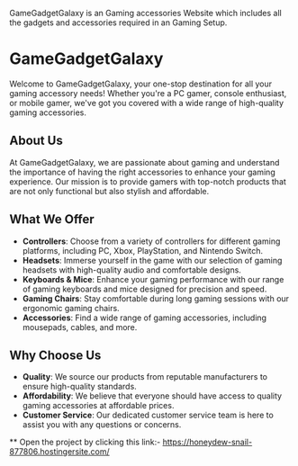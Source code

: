 GameGadgetGalaxy is an Gaming accessories Website which includes all the gadgets and accessories required in an Gaming Setup.

# GameGadgetGalaxy

Welcome to GameGadgetGalaxy, your one-stop destination for all your gaming accessory needs! Whether you're a PC gamer, console enthusiast, or mobile gamer, we've got you covered with a wide range of high-quality gaming accessories.

## About Us

At GameGadgetGalaxy, we are passionate about gaming and understand the importance of having the right accessories to enhance your gaming experience. Our mission is to provide gamers with top-notch products that are not only functional but also stylish and affordable.

## What We Offer

- **Controllers**: Choose from a variety of controllers for different gaming platforms, including PC, Xbox, PlayStation, and Nintendo Switch.
- **Headsets**: Immerse yourself in the game with our selection of gaming headsets with high-quality audio and comfortable designs.
- **Keyboards & Mice**: Enhance your gaming performance with our range of gaming keyboards and mice designed for precision and speed.
- **Gaming Chairs**: Stay comfortable during long gaming sessions with our ergonomic gaming chairs.
- **Accessories**: Find a wide range of gaming accessories, including mousepads, cables, and more.

## Why Choose Us

- **Quality**: We source our products from reputable manufacturers to ensure high-quality standards.
- **Affordability**: We believe that everyone should have access to quality gaming accessories at affordable prices.
- **Customer Service**: Our dedicated customer service team is here to assist you with any questions or concerns.

** Open the project by clicking this link:- https://honeydew-snail-877806.hostingersite.com/

